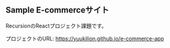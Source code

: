 ## Sample E-commerceサイト
RecursionのReactプロジェクト課題です。

プロジェクトのURL: https://yuukilion.github.io/e-commerce-app
